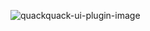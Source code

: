 ![quackquack-ui-plugin-image](https://img.shields.io/maven-central/v/team.duckie.quackquack.ui/ui-plugin-image?style=flat-square)
